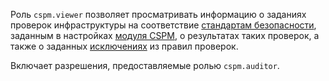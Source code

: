 Роль `cspm.viewer` позволяет просматривать информацию о заданиях проверок инфраструктуры на соответствие [стандартам безопасности](../../security-deck/concepts/cspm.md#standards), заданным в настройках [модуля CSPM](../../security-deck/concepts/cspm.md), о результатах таких проверок, а также о заданных [исключениях](../../security-deck/concepts/cspm.md#exceptions) из правил проверок.

Включает разрешения, предоставляемые ролью `cspm.auditor`.
